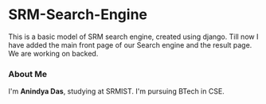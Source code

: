 # SRM-Search-Engine
This is a basic model of SRM search engine, created using django. Till now I have added the main front page of our Search engine and the result page. We are working on backed.

<h3>About Me</h3>
I'm <b>Anindya Das</b>, studying at SRMIST. I'm pursuing BTech in CSE.
